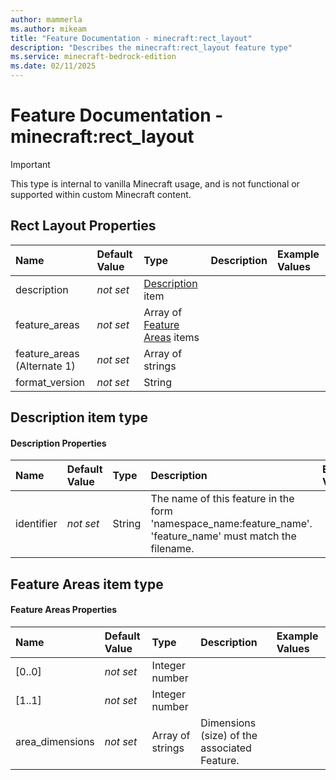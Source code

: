 ```yaml
---
author: mammerla
ms.author: mikeam
title: "Feature Documentation - minecraft:rect_layout"
description: "Describes the minecraft:rect_layout feature type"
ms.service: minecraft-bedrock-edition
ms.date: 02/11/2025 
---
```


# Feature Documentation - minecraft:rect_layout

> [!IMPORTANT]
> This type is internal to vanilla Minecraft usage, and is not functional or supported within custom Minecraft content.


## Rect Layout Properties

|Name       |Default Value |Type |Description |Example Values |
|:----------|:-------------|:----|:-----------|:------------- |
| description | *not set* | [Description](#description-item-type) item |  |  | 
| feature_areas | *not set* | Array of [Feature Areas](#feature-areas-item-type) items |  |  | 
| feature_areas (Alternate 1) | *not set* | Array of strings |  |  | 
| format_version | *not set* | String |  |  | 

## Description item type

#### Description Properties

|Name       |Default Value |Type |Description |Example Values |
|:----------|:-------------|:----|:-----------|:------------- |
| identifier | *not set* | String | The name of this feature in the form 'namespace_name:feature_name'. 'feature_name' must match the filename. |  | 

## Feature Areas item type

#### Feature Areas Properties

|Name       |Default Value |Type |Description |Example Values |
|:----------|:-------------|:----|:-----------|:------------- |
| [0..0] | *not set* | Integer number |  |  | 
| [1..1] | *not set* | Integer number |  |  | 
| area_dimensions | *not set* | Array of strings | Dimensions (size) of the associated Feature. |  | 